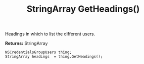 ﻿---
uid: crmscript_ref_NSCredentialsGroupUsers_GetHeadings
title: StringArray GetHeadings()
intellisense: NSCredentialsGroupUsers.GetHeadings
keywords: NSCredentialsGroupUsers, GetHeadings
so.topic: reference
---

Headings in which to list the different users.

**Returns:** StringArray


```crmscript
NSCredentialsGroupUsers thing;
StringArray headings  = thing.GetHeadings();
```


